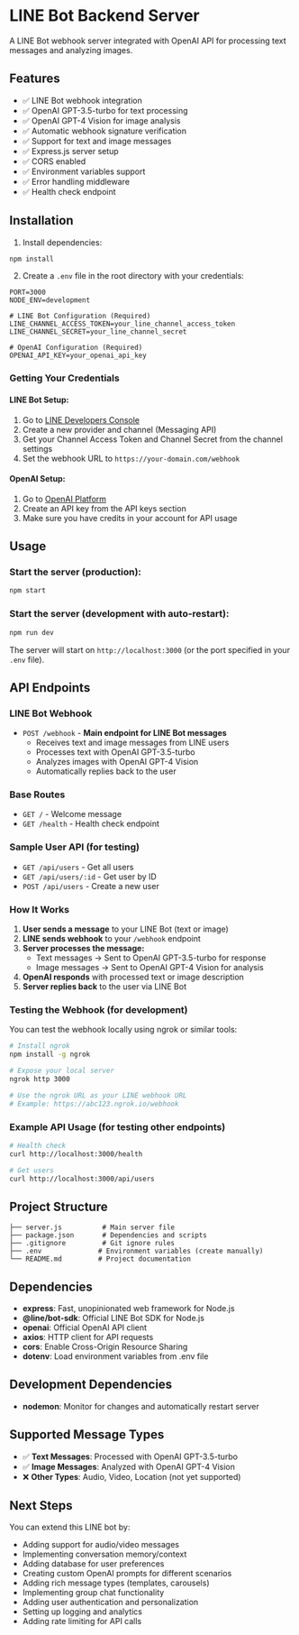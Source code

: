 # LINE Bot Backend Server

A LINE Bot webhook server integrated with OpenAI API for processing text messages and analyzing images.

## Features

- ✅ LINE Bot webhook integration
- ✅ OpenAI GPT-3.5-turbo for text processing
- ✅ OpenAI GPT-4 Vision for image analysis
- ✅ Automatic webhook signature verification
- ✅ Support for text and image messages
- ✅ Express.js server setup
- ✅ CORS enabled
- ✅ Environment variables support
- ✅ Error handling middleware
- ✅ Health check endpoint

## Installation

1. Install dependencies:
```bash
npm install
```

2. Create a `.env` file in the root directory with your credentials:
```env
PORT=3000
NODE_ENV=development

# LINE Bot Configuration (Required)
LINE_CHANNEL_ACCESS_TOKEN=your_line_channel_access_token
LINE_CHANNEL_SECRET=your_line_channel_secret

# OpenAI Configuration (Required)
OPENAI_API_KEY=your_openai_api_key
```

### Getting Your Credentials

#### LINE Bot Setup:
1. Go to [LINE Developers Console](https://developers.line.biz/)
2. Create a new provider and channel (Messaging API)
3. Get your Channel Access Token and Channel Secret from the channel settings
4. Set the webhook URL to `https://your-domain.com/webhook`

#### OpenAI Setup:
1. Go to [OpenAI Platform](https://platform.openai.com/)
2. Create an API key from the API keys section
3. Make sure you have credits in your account for API usage

## Usage

### Start the server (production):
```bash
npm start
```

### Start the server (development with auto-restart):
```bash
npm run dev
```

The server will start on `http://localhost:3000` (or the port specified in your `.env` file).

## API Endpoints

### LINE Bot Webhook
- `POST /webhook` - **Main endpoint for LINE Bot messages**
  - Receives text and image messages from LINE users
  - Processes text with OpenAI GPT-3.5-turbo
  - Analyzes images with OpenAI GPT-4 Vision
  - Automatically replies back to the user

### Base Routes
- `GET /` - Welcome message
- `GET /health` - Health check endpoint

### Sample User API (for testing)
- `GET /api/users` - Get all users
- `GET /api/users/:id` - Get user by ID
- `POST /api/users` - Create a new user

### How It Works

1. **User sends a message** to your LINE Bot (text or image)
2. **LINE sends webhook** to your `/webhook` endpoint
3. **Server processes the message:**
   - Text messages → Sent to OpenAI GPT-3.5-turbo for response
   - Image messages → Sent to OpenAI GPT-4 Vision for analysis
4. **OpenAI responds** with processed text or image description
5. **Server replies back** to the user via LINE Bot

### Testing the Webhook (for development)

You can test the webhook locally using ngrok or similar tools:

```bash
# Install ngrok
npm install -g ngrok

# Expose your local server
ngrok http 3000

# Use the ngrok URL as your LINE webhook URL
# Example: https://abc123.ngrok.io/webhook
```

### Example API Usage (for testing other endpoints)

```bash
# Health check
curl http://localhost:3000/health

# Get users
curl http://localhost:3000/api/users
```

## Project Structure

```
├── server.js          # Main server file
├── package.json       # Dependencies and scripts
├── .gitignore         # Git ignore rules
├── .env              # Environment variables (create manually)
└── README.md         # Project documentation
```

## Dependencies

- **express**: Fast, unopinionated web framework for Node.js
- **@line/bot-sdk**: Official LINE Bot SDK for Node.js
- **openai**: Official OpenAI API client
- **axios**: HTTP client for API requests
- **cors**: Enable Cross-Origin Resource Sharing
- **dotenv**: Load environment variables from .env file

## Development Dependencies

- **nodemon**: Monitor for changes and automatically restart server

## Supported Message Types

- ✅ **Text Messages**: Processed with OpenAI GPT-3.5-turbo
- ✅ **Image Messages**: Analyzed with OpenAI GPT-4 Vision
- ❌ **Other Types**: Audio, Video, Location (not yet supported)

## Next Steps

You can extend this LINE bot by:
- Adding support for audio/video messages
- Implementing conversation memory/context
- Adding database for user preferences
- Creating custom OpenAI prompts for different scenarios
- Adding rich message types (templates, carousels)
- Implementing group chat functionality
- Adding user authentication and personalization
- Setting up logging and analytics
- Adding rate limiting for API calls 